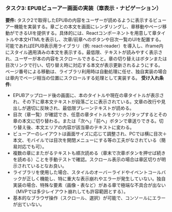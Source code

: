### タスク3: EPUBビューアー画面の実装（章表示・ナビゲーション）

**要件:** タスク2で取得したEPUBの内容をユーザーが読めるように表示するビューアー機能を実装する。章ごとの本文を画面にレンダリングし、章移動やページ移動ができるUIを提供する。具体的には、Reactコンポーネントを用意して章タイトルや本文HTMLを表示し、次章/前章へのボタンや目次一覧のUIを配置する。可能であればEPUB表示用ライブラリ（例: react-reader）を導入し、iframe内にスタイル適用済みの本文を表示する。最低限、テキストが読みやすく表示され、ユーザーが本の内容をスクロールできること。章の切り替えはボタンまたは目次リンクで行い、切り替え時に対応する本文が表示更新されるようにする。ページ番号による移動は、ライブラリ利用時は自動処理に任せ、独自実装の場合は章内でページ相当の位置にスクロールする処理として実装する。
**受け入れ条件:**

* EPUBアップロード後の画面に、本のタイトルや現在の章タイトルが表示され、その下に章本文テキストが段落ごとに表示されている。文章の改行や見出しが適切に反映され、最低限プレーンテキストが読める。
* 目次（章一覧）が確認でき、任意の章タイトルをクリック/タップするとその章の本文に切り替わる。または「次へ」「前へ」ボタンで章送りできる。切り替え後、本文エリアの内容が該当章のテキストに変わる。
* ビューアーのレイアウトは画面サイズに応じて調整され、PCでは横に目次＋本文、モバイルでは目次を開閉メニューにする等の工夫がなされている（簡易対応でも可）。
* 複数の章にまたがるテキストも順次読める（章末で次章ボタンを押せば続きを読める）ことを手動テストで確認。スクロール表示の場合は章区切りが明示されているとなお良い。
* ライブラリを使用した場合、スタイルのオーバーライドやイベントコールバックが正しく機能し、特に重大な表示崩れやエラーが発生していない。独自実装の場合、特殊な要素（画像・表など）がある章で極端な不具合が出ない（MVPでは多少レイアウト崩れしても許容範囲とする）。
* 基本的なブラウザ操作（スクロール、選択）が可能で、コンソールにエラーが出ていない。
